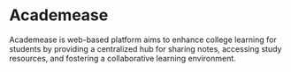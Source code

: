# Academease
Academease is web-based platform aims to enhance college learning for students by providing a centralized hub for sharing notes, accessing study resources, and fostering a collaborative learning environment.

